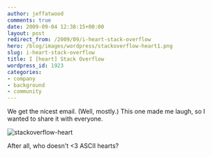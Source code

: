 ```yaml
---
author: jeffatwood
comments: true
date: 2009-09-04 12:38:15+00:00
layout: post
redirect_from: /2009/09/i-heart-stack-overflow
hero: /blog/images/wordpress/stackoverflow-heart1.png
slug: i-heart-stack-overflow
title: I [heart] Stack Overflow
wordpress_id: 1923
categories:
- company
- background
- community
---
```


We get the nicest email. (Well, mostly.) This one made me laugh, so I wanted to share it with everyone.



![stackoverflow-heart](/blog/images/wordpress/stackoverflow-heart1.png)



After all, who doesn't <3 ASCII hearts?

